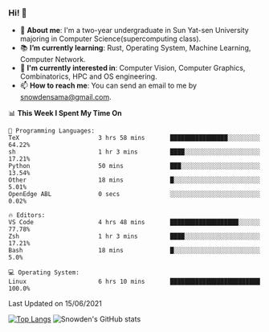 ### Hi! 👋

+ :school: **About me**: I'm a two-year undergraduate in Sun Yat-sen University majoring in Computer Science(supercomputing class).
+ :books: **I’m currently learning**: Rust, Operating System, Machine Learning, Computer Network.
+ :lollipop: **I'm currently interested in**: Computer Vision, Computer Graphics, Combinatorics, HPC and OS engineering.
+ 📫 **How to reach me**: You can send an email to me by snowdensama@gmail.com.

<!--START_SECTION:waka-->
📊 **This Week I Spent My Time On** 

```text
💬 Programming Languages: 
TeX                      3 hrs 58 mins       ████████████████░░░░░░░░░   64.22% 
sh                       1 hr 3 mins         ████░░░░░░░░░░░░░░░░░░░░░   17.21% 
Python                   50 mins             ███░░░░░░░░░░░░░░░░░░░░░░   13.54% 
Other                    18 mins             █░░░░░░░░░░░░░░░░░░░░░░░░   5.01% 
OpenEdge ABL             0 secs              ░░░░░░░░░░░░░░░░░░░░░░░░░   0.02%

🔥 Editors: 
VS Code                  4 hrs 48 mins       ███████████████████░░░░░░   77.78% 
Zsh                      1 hr 3 mins         ████░░░░░░░░░░░░░░░░░░░░░   17.21% 
Bash                     18 mins             █░░░░░░░░░░░░░░░░░░░░░░░░   5.0%

💻 Operating System: 
Linux                    6 hrs 10 mins       █████████████████████████   100.0%

```


 Last Updated on 15/06/2021
<!--END_SECTION:waka-->


[![Top Langs](https://github-readme-stats.vercel.app/api/top-langs/?username=lixk28&langs_count=8&layout=compact&hide_border=true)](https://github.com/lixk28/github-readme-stats)
![Snowden's GitHub stats](https://github-readme-stats.vercel.app/api?username=lixk28&show_icons=true&hide_border=true&count_private=true)



<!--
**lixk28/lixk28** is a ✨ _special_ ✨ repository because its `README.md` (this file) appears on your GitHub profile.

Here are some ideas to get you started:

- 🔭 I’m currently working on ...
- 🌱 I’m currently learning ...
- 👯 I’m looking to collaborate on ...
- 🤔 I’m looking for help with ...
- 💬 Ask me about ...
- 📫 How to reach me: ...
- 😄 Pronouns: ...
- ⚡ Fun fact: ...
  -->
